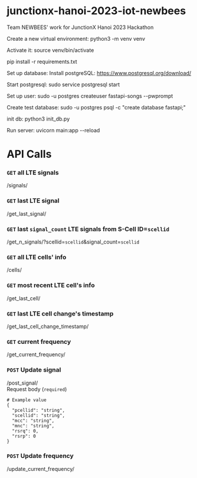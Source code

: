 # junctionx-hanoi-2023-iot-newbees

Team NEWBEES' work for JunctionX Hanoi 2023 Hackathon

Create a new virtual environment:
python3 -m venv venv

Activate it:
source venv/bin/activate

pip install -r requirements.txt

Set up database:
Install postgreSQL: https://www.postgresql.org/download/

Start postgresql:
sudo service postgresql start

Set up user:
sudo -u postgres createuser fastapi-songs --pwprompt

Create test database:
sudo -u postgres psql -c "create database fastapi;"

init db:
python3 init_db.py

Run server:
uvicorn main:app --reload

# API Calls
### `GET` all LTE signals
/signals/

### `GET` last LTE signal
/get_last_signal/

### `GET` last `signal_count` LTE signals from S-Cell ID=`scellid`
/get_n_signals/?scellid=`scellid`&signal_count=`scellid`

### `GET` all LTE cells' info
/cells/

### `GET` most recent LTE cell's info
/get_last_cell/

### `GET` last LTE cell change's timestamp
/get_last_cell_change_timestamp/

### `GET` current frequency
/get_current_frequency/

### `POST` Update signal
/post_signal/<br>
Request body (`required`)<br>

```
# Example value
{
  "pcellid": "string",
  "scellid": "string",
  "mcc": "string",
  "mnc": "string",
  "rsrq": 0,
  "rsrp": 0
}
```

### `POST` Update frequency
/update_current_frequency/<br>